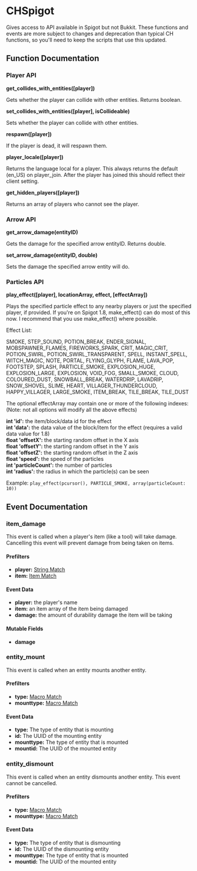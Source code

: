 # CHSpigot

Gives access to API available in Spigot but not Bukkit.
These functions and events are more subject to changes and deprecation than typical CH functions,
so you'll need to keep the scripts that use this updated.

## Function Documentation

### Player API

**get_collides_with_entities([player])**

Gets whether the player can collide with other entities. Returns boolean.

**set_collides_with_entities([player], isCollideable)**

Sets whether the player can collide with other entities.

**respawn([player])**

If the player is dead, it will respawn them.

**player_locale([player])**

Returns the language local for a player. This always returns the default (en_US) on player_join. After the player has joined this should reflect their client setting.

**get_hidden_players([player])**

Returns an array of players who cannot see the player.

### Arrow API

**get_arrow_damage(entityID)**

Gets the damage for the specified arrow entityID. Returns double.

**set_arrow_damage(entityID, double)**

Sets the damage the specified arrow entity will do.

### Particles API

**play_effect([player], locationArray, effect, [effectArray])**

Plays the specified particle effect to any nearby players or just the specified player, if provided. If you're on Spigot 1.8, make_effect() can do most of this now. I recommend that you use make_effect() where possible.

Effect List:

SMOKE, STEP_SOUND, POTION_BREAK, ENDER_SIGNAL, MOBSPAWNER_FLAMES, FIREWORKS_SPARK, CRIT, MAGIC_CRIT, POTION_SWIRL, POTION_SWIRL_TRANSPARENT, SPELL, INSTANT_SPELL, WITCH_MAGIC, NOTE, PORTAL, FLYING_GLYPH, FLAME, LAVA_POP, FOOTSTEP, SPLASH, PARTICLE_SMOKE, EXPLOSION_HUGE, EXPLOSION_LARGE, EXPLOSION, VOID_FOG, SMALL_SMOKE, CLOUD, COLOURED_DUST, SNOWBALL_BREAK, WATERDRIP, LAVADRIP, SNOW_SHOVEL, SLIME, HEART, VILLAGER_THUNDERCLOUD, HAPPY_VILLAGER, LARGE_SMOKE, ITEM_BREAK, TILE_BREAK, TILE_DUST

The optional effectArray may contain one or more of the following indexes:<br/>
(Note: not all options will modify all the above effects)

**int 'id':** the item/block/data id for the effect<br/>
**int 'data':** the data value of the block/item for the effect (requires a valid data value for 1.8)<br/>
**float 'offsetX':** the starting random offset in the X axis<br/>
**float 'offsetY':** the starting random offset in the Y axis<br/>
**float 'offsetZ':** the starting random offset in the Z axis<br/>
**float 'speed':** the speed of the particles<br/>
**int 'particleCount':** the number of particles<br/>
**int 'radius':** the radius in which the particle(s) can be seen

Example:
```play_effect(pcursor(), PARTICLE_SMOKE, array(particleCount: 10))```

## Event Documentation

### item_damage

This event is called when a player's item (like a tool) will take damage. Cancelling this event will prevent damage from being taken on items.

#### Prefilters

* **player:** [String Match][1]
* **item:** [Item Match][2]

#### Event Data

* **player:** the player's name
* **item:** an item array of the item being damaged
* **damage:** the amount of durability damage the item will be taking

#### Mutable Fields

* **damage**

### entity_mount

This event is called when an entity mounts another entity.

#### Prefilters

* **type:** [Macro Match][3]
* **mounttype:** [Macro Match][3]

#### Event Data

* **type:** The type of entity that is mounting
* **id:** The UUID of the mounting entity
* **mounttype:** The type of entity that is mounted
* **mountid:** The UUID of the mounted entity

### entity_dismount

This event is called when an entity dismounts another entity. This event cannot be cancelled.

#### Prefilters

* **type:** [Macro Match][3]
* **mounttype:** [Macro Match][3]

#### Event Data

* **type:** The type of entity that is dismounting
* **id:** The UUID of the dismounting entity
* **mounttype:** The type of entity that is mounted
* **mountid:** The UUID of the mounted entity


[1]: http://wiki.sk89q.com/wiki/CommandHelper/Events/Prefilters#String_Match
[2]: http://wiki.sk89q.com/wiki/CommandHelper/Events/Prefilters#Item_Match
[3]: http://wiki.sk89q.com/wiki/CommandHelper/Events/Prefilters#Macro_Match
